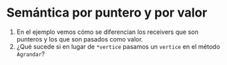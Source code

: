 # Semántica por puntero y por valor

1. En el ejemplo vemos cómo se diferencian los receivers que son punteros y los que son pasados como valor.  
2. ¿Qué sucede si en lugar de `*vertice` pasamos un `vertice` en el método `Agrandar`?  
